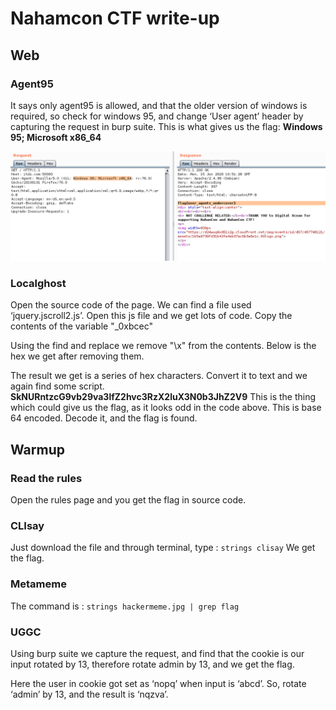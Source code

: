# Nahamcon CTF write-up

## Web

### Agent95

It says only agent95 is allowed, and that the older version of windows is required, so check for windows 95,  and change ‘User agent’ header by capturing the request in burp suite.
This is what gives us the flag:
**Windows 95; Microsoft x86_64**

<img src="https://github.com/devPlayer55221/CTF-writeups/blob/master/NahamCon%20CTF/images/agent95-2.png">

### Localghost

Open the source code of the page.  We can find a file used ‘jquery.jscroll2.js’. Open this js file and we get lots of code. Copy the contents of the variable "_0xbcec" 
 
Using the find and replace we remove "\x" from the contents. Below is the hex we get after removing them.
 
The result we get is a series of hex characters. Convert it to text and we again find some script. **SkNURntzcG9vb29va3lfZ2hvc3RzX2luX3N0b3JhZ2V9**
This is the thing which could give us the flag, as it looks odd in the code above. This is base 64 encoded. Decode it, and the flag is found.
 
## Warmup

### Read the rules

Open the rules page and you get the flag in source code.

### CLIsay

Just download the file and through terminal, type : 
```strings clisay```
We get the flag. 

### Metameme

The command is : 
```strings hackermeme.jpg | grep flag```

### UGGC

Using burp suite we capture the request, and find that the cookie is our input rotated by 13, therefore rotate admin by 13, and we get the flag. 
 
Here the user in cookie got set as ‘nopq’ when input is ‘abcd’. 
So, rotate ‘admin’ by 13, and the result is ‘nqzva’.
 
